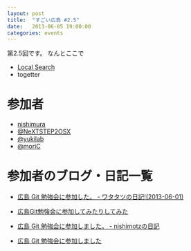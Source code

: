 ```yaml
---
layout: post
title:  "すごい広島 #2.5"
date:   2013-06-05 19:00:00
categories: events
---
```


第2.5回です。
なんとここで

* [Local Search](http://local.aguuu.com/events/15354)
* togetter

<!-- 概要 -->
# 参加者

* [nishimura](https://twitter.com/coelacanth/status/340703059736924161)
* [@NeXTSTEP2OSX](https://twitter.com/NeXTSTEP2OSX)
* [@yukilab](https://twitter.com/yukilab)
* [@moriC](https://twitter.com/CentBoss)


# 参加者のブログ・日記一覧

* [広島 Git 勉強会に参加した。 - ワタタツの日記!(2013-06-01)](http://kita.dyndns.org/diary/?date=20130601#p01)

* [広島Git勉強会に参加してみたりしてみた](http://blog.mori-theta.net/?p=60)

* [広島 Git 勉強会に参加しました。 - nishimotzの日記](http://d.nishimotz.com/archives/1470)

* [広島 Git 勉強会に参加しました](http://yukilab3.blog.fc2.com/blog-entry-19.html)

